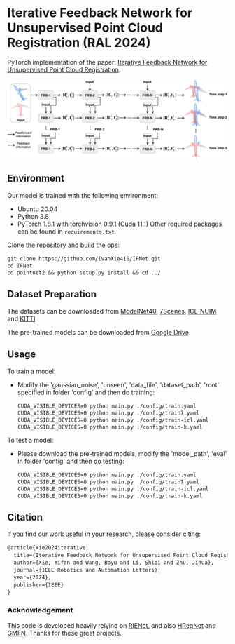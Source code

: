 # Iterative Feedback Network for Unsupervised Point Cloud Registration (RAL 2024)
PyTorch implementation of the paper:
[Iterative Feedback Network for Unsupervised Point Cloud Registration](https://arxiv.org/abs/2401.04357).

![CMIGNet architecture](assets/IFNet.png)

## Environment
Our model is trained with the following environment:
- Ubuntu 20.04
- Python 3.8
- PyTorch 1.8.1 with torchvision 0.9.1 (Cuda 11.1)
Other required packages can be found in ```requirements.txt```.

Clone the repository and build the ops:
   ```
   git clone https://github.com/IvanXie416/IFNet.git
   cd IFNet
   cd pointnet2 && python setup.py install && cd ../
   ```


## Dataset Preparation
The datasets can be downloaded from [ModelNet40](https://shapenet.cs.stanford.edu/media/modelnet40_ply_hdf5_2048.zip), [7Scenes](https://drive.google.com/file/d/1XdQ3muo5anFA28ZFch06z_iTEjXxLEQi/view?usp=sharing), [ICL-NUIM](https://drive.google.com/drive/folders/1Wb0gQf-9_9zmUawxl3cGwG9rDSjTDojK) and [KITTI](http://www.cvlibs.net/datasets/kitti/eval_odometry.php).

The pre-trained models can be downloaded from [Google Drive](https://drive.google.com/file/d/1z9V3qTjtYV-R_kLf2GofX-MJzx0Uappm/view?usp=sharing).


## Usage
To train a model:
   - Modify the 'gaussian_noise', 'unseen', 'data_file', 'dataset_path', 'root' specified in folder 'config' and then do training:
     ```
     CUDA_VISIBLE_DEVICES=0 python main.py ./config/train.yaml
     CUDA_VISIBLE_DEVICES=0 python main.py ./config/train7.yaml
     CUDA_VISIBLE_DEVICES=0 python main.py ./config/train-icl.yaml
     CUDA_VISIBLE_DEVICES=0 python main.py ./config/train-k.yaml
     ```

To test a model:
   - Please download the pre-trained models, modify the 'model_path', 'eval' in folder 'config' and then do testing:
     ```
     CUDA_VISIBLE_DEVICES=0 python main.py ./config/train.yaml
     CUDA_VISIBLE_DEVICES=0 python main.py ./config/train7.yaml
     CUDA_VISIBLE_DEVICES=0 python main.py ./config/train-icl.yaml
     CUDA_VISIBLE_DEVICES=0 python main.py ./config/train-k.yaml
     ```



## Citation
If you find our work useful in your research, please consider citing:
```latex
@article{xie2024iterative,
  title={Iterative Feedback Network for Unsupervised Point Cloud Registration},
  author={Xie, Yifan and Wang, Boyu and Li, Shiqi and Zhu, Jihua},
  journal={IEEE Robotics and Automation Letters},
  year={2024},
  publisher={IEEE}
}
```

### Acknowledgement
This code is developed heavily relying on [RIENet](https://github.com/supersyq/RIENet), and also [HRegNet](https://github.com/ispc-lab/HRegNet) and [GMFN](https://github.com/liqilei/GMFN). Thanks for these great projects.

